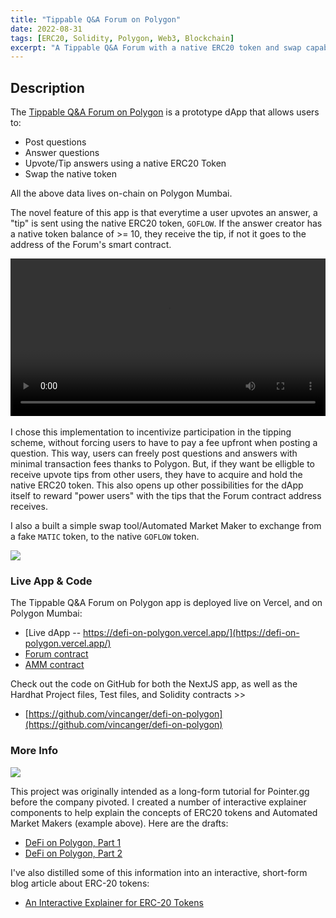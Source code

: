 ```yaml
---
title: "Tippable Q&A Forum on Polygon"
date: 2022-08-31
tags: [ERC20, Solidity, Polygon, Web3, Blockchain]
excerpt: "A Tippable Q&A Forum with a native ERC20 token and swap capabilities"
---
```

## Description

The [Tippable Q&A Forum on Polygon](https://defi-on-polygon.vercel.app/) is a prototype dApp that allows users to:

- Post questions
- Answer questions
- Upvote/Tip answers using a native ERC20 Token
- Swap the native token

All the above data lives on-chain on Polygon Mumbai.

The novel feature of this app is that everytime a user upvotes an answer, a "tip" is sent using the native ERC20 token, `GOFLOW`. If the answer creator has a native token balance of >= 10, they receive the tip, if not it goes to the address of the Forum's smart contract.

<div max-width="100%">
  <video width="100%" controls>
    <source src="https://i.imgur.com/WCTd97y.mp4" type="video/mp4">
  </video>
</div>
<br />
I chose this implementation to incentivize participation in the tipping scheme, without forcing users to have to pay a fee upfront when posting a question. This way, users can freely post questions and answers with minimal transaction fees thanks to Polygon. But, if they want be elligble to receive upvote tips from other users, they have to acquire and hold the native ERC20 token. This also opens up other possibilities for the dApp itself to reward "power users" with the tips that the Forum contract address receives. 

I also a built a simple swap tool/Automated Market Maker to exchange from a fake `MATIC` token, to the native `GOFLOW` token.

<img src="https://i.imgur.com/dk4bxJS.gif">

### Live App & Code

The Tippable Q&A Forum on Polygon app is deployed live on Vercel, and on Polygon Mumbai:
- [Live dApp -- https://defi-on-polygon.vercel.app/](https://defi-on-polygon.vercel.app/)
- [Forum contract](https://mumbai.polygonscan.com/address/0xe872B752389AfA71aB213fF2f038404854cD7b80#code)
- [AMM contract](https://mumbai.polygonscan.com/address/0xC0011Aaa2d7b0C4AD65C83518bc0aA16Ac49E9a2#code)

Check out the code on GitHub for both the NextJS app, as well as the Hardhat Project files, Test files, and Solidity contracts >>
 - [https://github.com/vincanger/defi-on-polygon](https://github.com/vincanger/defi-on-polygon)

### More Info

<img src="https://i.imgur.com/agrZ564.gif">

This project was originally intended as a long-form tutorial for Pointer.gg before the company pivoted. I created a number of interactive explainer components to help explain the concepts of ERC20 tokens and Automated Market Makers (example above). Here are the drafts:

- [DeFi on Polygon, Part 1](https://www.notion.so/DeFi-on-Polygon-Part-1-f266d0dc3c4c4295bb5ab0d9301537c3)
- [DeFi on Polygon, Part 2](https://www.notion.so/DeFi-on-Polygon-Part-2-2607411576b64395ac166b0be62b03d1)

I've also distilled some of this information into an interactive, short-form blog article about ERC-20 tokens:

- [An Interactive Explainer for ERC-20 Tokens](https://vincanger.hashnode.dev/an-interactive-explainer-for-erc-20-tokens)